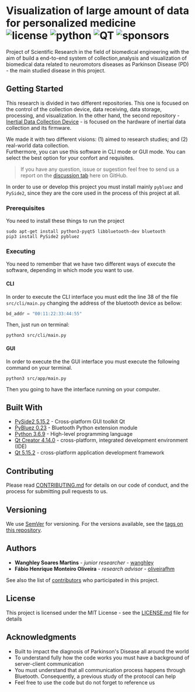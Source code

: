 # Visualization of large amount of data for personalized medicine<br>![license](https://img.shields.io/badge/CC_BY--NC--SA_4.0-A5ACA6?style=for-the-badge&logo=Creative-Commons&logoColor=black) ![python](	https://img.shields.io/badge/Python-3776AB?style=for-the-badge&logo=python&logoColor=white) ![QT](https://img.shields.io/badge/Qt-41CD52?style=for-the-badge&logo=qt&logoColor=white)  ![sponsors](https://img.shields.io/badge/Buy_Me_A_Coffee-FFDD00?style=for-the-badge&logo=buy-me-a-coffee&logoColor=black)

Project of Scientific Research in the field of biomedical engineering with the aim of build a end-to-end system of collection,analysis and visualization of biomedical data related to neuromotors diseases as Parkinson Disease (PD) - the main studied disease in this project.

## Getting Started
This research is divided in two different repositories. This one is focused on the control of the collection device, data receiving, data storage, processing, and visualization. In the other hand, the second repository - [Inertial Data Collection Device](https://github.com/Wanghley/Inertial-Data-Collection-Device) - is focused on the hardware of inertial data collection and its firmware.

We made it with two different visions: (1) aimed to research studies; and (2) real-world data collection. 
<br>Furthermore, you can use this software in CLI mode or GUI mode. You can select the best option for your confort and requisites.

>If you have any question, issue or sugestion feel free to send us a report on the [discussion tab](https://github.com/Wanghley/PIBIC-Strategies-Data-Visualization-Medicine/discussions) here on GitHub.

In order to use or develop this project you must install mainly ```pybluez``` and ``PySide2``, since they are the core used in the process of this project at all.

### Prerequisites

You need to install these things to run the project

```properties
sudo apt-get install python3-pyqt5 libbluetooth-dev bluetooth
pip3 install PySide2 pybluez
```

### Executing
You need to remember that we have two different ways of execute the software, depending in which mode you want to use.
#### CLI

In order to execute the CLI interface you must edit the line 38 of the file `src/cli/main.py` changing the address of the bluetooth device as bellow:

```python
bd_addr = "00:11:22:33:44:55"
```

Then, just run on terminal:

```properties
python3 src/cli/main.py
```
#### GUI
In order to execute the the GUI interface you must execute the following command on your terminal.
```properties
python3 src/app/main.py
```
Then you going to have the interface running on your computer.


## Built With

* [PySide2 5.15.2](https://pypi.org/project/PySide2/) - Cross-platform GUI toolkit Qt
* [PyBluez 0.23](https://pypi.org/project/PyBluez/) - Bluetooth Python extension module
* [Python 3.6.9](https://www.python.org/downloads/release/python-369/) - High-level programming language
* [Qt Creator 4.14.0](https://github.com/qt-creator/qt-creator) - cross-platform, integrated development environment (IDE)
* [Qt 5.15.2](https://wiki.qt.io/Qt_5.15_Release) -  cross-platform application development framework

## Contributing

Please read [CONTRIBUTING.md](https://gist.github.com/Wanghley/8d237a5e568b4e3149c0166dd010e375) for details on our code of conduct, and the process for submitting pull requests to us.

## Versioning

We use [SemVer](http://semver.org/) for versioning. For the versions available, see the [tags on this repository](https://github.com/your/project/tags). 

## Authors

* **Wanghley Soares Martins** - *junior researcher* - [wanghley](https://github.com/wanghley)
* **Fábio Henrique Monteiro Oliveira** - *research advisor* - [oliveirafhm](https://github.com/oliveirafhm)

See also the list of [contributors](https://github.com/Wanghley/PIBIC-Strategies-Data-Visualization-Medicine/contributors) who participated in this project.

## License

This project is licensed under the MIT License - see the [LICENSE.md](LICENSE.md) file for details

## Acknowledgments

* Built to impact the diagnosis of Parkinson's Disease all around the world
* To understand fully how the code works you must have a background of server-client communication
* You must understand that all communication process happens through Bluetooth. Consequently, a previous study of the protocol can help
* Feel free to use the code but do not forget to reference us
